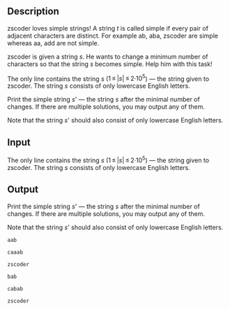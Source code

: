 ## Description

<div><p><span class="tex-font-style-tt">zscoder</span> loves simple strings! A string <span class="tex-span"><i>t</i></span> is called simple if every pair of adjacent characters are distinct. For example <span class="tex-font-style-tt">ab</span>, <span class="tex-font-style-tt">aba</span>, <span class="tex-font-style-tt">zscoder</span> are simple whereas <span class="tex-font-style-tt">aa</span>, <span class="tex-font-style-tt">add</span> are not simple.</p><p><span class="tex-font-style-tt">zscoder</span> is given a string <span class="tex-span"><i>s</i></span>. He wants to change a minimum number of characters so that the string <span class="tex-span"><i>s</i></span> becomes simple. Help him with this task!</p></div><div class="input-specification"><p>The only line contains the string <span class="tex-span"><i>s</i></span> (<span class="tex-span">1 ≤ |<i>s</i>| ≤ 2·10<sup class="upper-index">5</sup></span>) — the string given to <span class="tex-font-style-tt">zscoder</span>. The string <span class="tex-span"><i>s</i></span> consists of only lowercase English letters.</p></div><div class="output-specification"><p>Print the simple string <span class="tex-span"><i>s</i>'</span> — the string <span class="tex-span"><i>s</i></span> after the minimal number of changes. If there are multiple solutions, you may output any of them.</p><p>Note that the string <span class="tex-span"><i>s</i>'</span> should also consist of only lowercase English letters.</p></div>

## Input

<p>The only line contains the string <span class="tex-span"><i>s</i></span> (<span class="tex-span">1 ≤ |<i>s</i>| ≤ 2·10<sup class="upper-index">5</sup></span>) — the string given to <span class="tex-font-style-tt">zscoder</span>. The string <span class="tex-span"><i>s</i></span> consists of only lowercase English letters.</p>

## Output

<p>Print the simple string <span class="tex-span"><i>s</i>'</span> — the string <span class="tex-span"><i>s</i></span> after the minimal number of changes. If there are multiple solutions, you may output any of them.</p><p>Note that the string <span class="tex-span"><i>s</i>'</span> should also consist of only lowercase English letters.</p>





```input1
aab

```




```input2
caaab

```




```input3
zscoder

```




```output1
bab

```




```output2
cabab

```




```output3
zscoder

```


